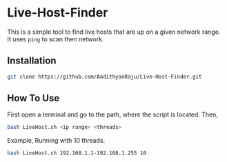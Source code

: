 # Live-Host-Finder
This is a simple tool to find live hosts that are up on a given network range. It uses `ping` to scan then network.
## Installation
```bash
git clone https://github.com/AadithyanRaju/Live-Host-Finder.git
```
## How To Use
First open a terminal and go to the path, where the script is located. Then,
```bash
bash LiveHost.sh <ip range> <threads>
```
Example, Running with 10 threads.
```bash
bash LiveHost.sh 192.168.1.1-192.168.1.255 10
```
